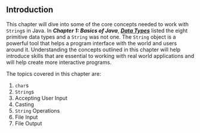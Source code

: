 ## Introduction

 This chapter will dive into some of the core concepts needed to work with `String`s in Java. In ***Chapter 1: Basics of Java***, ***<u>Data Types</u>*** listed the eight primitive data types and a `String` was not one. The `String` object is a powerful tool that helps a program interface with the world and users around it. Understanding the concepts outlined in this chapter will help introduce skills that are essential to working with real world applications and will help create more interactive programs. 

The topics covered in this chapter are: 

1. `char`s
2. `String`s
3. Accepting User Input
4. Casting
5. `String` Operations
6. File Input
7. File Output

